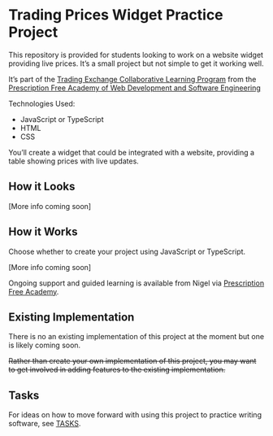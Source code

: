 
# Trading Prices Widget Practice Project

This repository is provided for students looking to work on a website widget providing live prices. It’s a small project but not simple to get it working well.

It’s part of the [Trading Exchange Collaborative Learning Program](https://github.com/pecknigel/trading-exchange-collaborative-learning) from the [Prescription Free Academy of Web Development and Software Engineering](https://prescriptionfree.academy/)

Technologies Used:

- JavaScript or TypeScript
- HTML
- CSS

You’ll create a widget that could be integrated with a website, providing a table showing prices with live updates.

## How it Looks

[More info coming soon]

## How it Works

Choose whether to create your project using JavaScript or TypeScript.

[More info coming soon]

Ongoing support and guided learning is available from Nigel via [Prescription Free Academy](https://prescriptionfree.academy/).

## Existing Implementation

There is no an existing implementation of this project at the moment but one is likely coming soon.

~~Rather than create your own implementation of this project, you may want to get involved in adding features to the existing implementation.~~

## Tasks

For ideas on how to move forward with using this project to practice writing software, see [TASKS](https://github.com/pecknigel/trading-prices-widget-practice-project/blob/main/TASKS.md).
